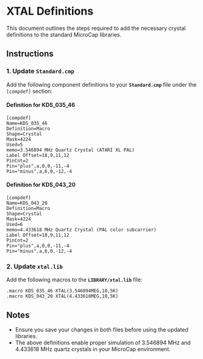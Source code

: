 # XTAL Definitions

This document outlines the steps required to add the necessary crystal definitions to the standard MicroCap libraries.

## Instructions

### 1. Update `Standard.cmp`

Add the following component definitions to your **`Standard.cmp`** file under the `[compdef]` section:

#### Definition for KDS_035_46
```plaintext
[compdef]
Name=KDS_035_46
Definition=Macro
Shape=Crystal
Mask=4224
Used=5
memo=3.546894 MHz Quartz Crystal (ATARI XL PAL)
Label Offset=18,9,11,12
PinCnt=2
Pin="plus",a,0,0,-11,-4
Pin="minus",a,6,0,-12,-4
```

#### Definition for KDS_043_20
```plaintext
[compdef]
Name=KDS_043_20
Definition=Macro
Shape=Crystal
Mask=4224
Used=6
memo=4.433618 MHz Quartz Crystal (PAL color subcarrier)
Label Offset=18,9,11,12
PinCnt=2
Pin="plus",a,0,0,-11,-4
Pin="minus",a,6,0,-12,-4
```

### 2. Update `xtal.lib`

Add the following macros to the **`LIBRARY/xtal.lib`** file:

```plaintext
.macro KDS_035_46 XTAL(3.546894MEG,10,5K)
.macro KDS_043_20 XTAL(4.433618MEG,10,5K)
```

## Notes

- Ensure you save your changes in both files before using the updated libraries.
- The above definitions enable proper simulation of 3.546894 MHz and 4.433618 MHz quartz crystals in your MicroCap environment.


